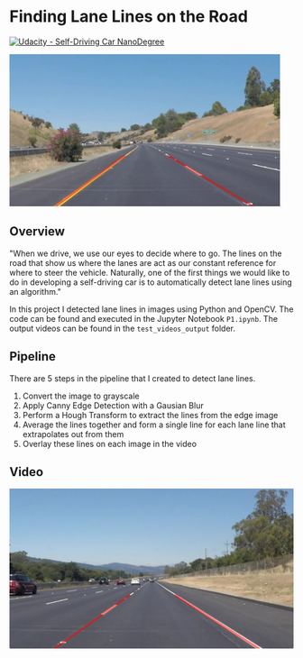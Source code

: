 # **Finding Lane Lines on the Road** 
[![Udacity - Self-Driving Car NanoDegree](https://s3.amazonaws.com/udacity-sdc/github/shield-carnd.svg)](http://www.udacity.com/drive)

<img src="test_images_output/solidWhiteCurve.jpg" width="480" alt="Combined Image" />

Overview
---

"When we drive, we use our eyes to decide where to go.  The lines on the road that show us where the lanes are act as our constant reference for where to steer the vehicle.  Naturally, one of the first things we would like to do in developing a self-driving car is to automatically detect lane lines using an algorithm."

In this project I detected lane lines in images using Python and OpenCV. The code can be found and executed in the Jupyter Notebook `P1.ipynb`. The output videos can be found in the `test_videos_output` folder.

Pipeline
---
There are 5 steps in the pipeline that I created to detect lane lines.
1. Convert the image to grayscale
2. Apply Canny Edge Detection with a Gausian Blur
3. Perform a Hough Transform to extract the lines from the edge image
4. Average the lines together and form a single line for each lane line that extrapolates out from them
5. Overlay these lines on each image in the video

Video
---
[![Watch the video](test_images_output/solidWhiteRight.jpg)](test_videos_output/solidWhiteRight.mp4)